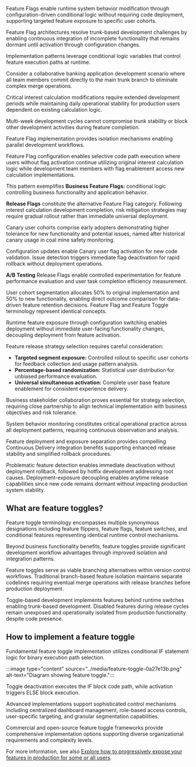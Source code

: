 Feature Flags enable runtime system behavior modification through configuration-driven conditional logic without requiring code deployment, supporting targeted feature exposure to specific user cohorts.

Feature Flag architectures resolve trunk-based development challenges by enabling continuous integration of incomplete functionality that remains dormant until activation through configuration changes.

Implementation patterns leverage conditional logic variables that control feature execution paths at runtime.

Consider a collaborative banking application development scenario where all team members commit directly to the main trunk branch to eliminate complex merge operations.

Critical interest calculation modifications require extended development periods while maintaining daily operational stability for production users dependent on existing calculation logic.

Multi-week development cycles cannot compromise trunk stability or block other development activities during feature completion.

Feature Flag implementation provides isolation mechanisms enabling parallel development workflows.

Feature Flag configuration enables selective code path execution where users without flag activation continue utilizing original interest calculation logic while development team members with flag enablement access new calculation implementations.

This pattern exemplifies **Business Feature Flags:** conditional logic controlling business functionality and application behavior.

**Release Flags** constitute the alternative Feature Flag category. Following interest calculation development completion, risk mitigation strategies may require gradual rollout rather than immediate universal deployment.

Canary user cohorts comprise early adopters demonstrating higher tolerance for new functionality and potential issues, named after historical canary usage in coal mine safety monitoring.

Configuration updates enable Canary user flag activation for new code validation. Issue detection triggers immediate flag deactivation for rapid rollback without deployment operations.

**A/B Testing** Release Flags enable controlled experimentation for feature performance evaluation and user task completion efficiency measurement.

User cohort segmentation allocates 50% to original implementation and 50% to new functionality, enabling direct outcome comparison for data-driven feature retention decisions. Feature Flag and Feature Toggle terminology represent identical concepts.

Runtime feature exposure through configuration switching enables deployment without immediate user-facing functionality changes, decoupling deployment from feature activation.

Feature release strategy selection requires careful consideration:

- **Targeted segment exposure:** Controlled rollout to specific user cohorts for feedback collection and usage pattern analysis.
- **Percentage-based randomization:** Statistical user distribution for unbiased performance evaluation.
- **Universal simultaneous activation:** Complete user base feature enablement for consistent experience delivery.

Business stakeholder collaboration proves essential for strategy selection, requiring close partnership to align technical implementation with business objectives and risk tolerance.

System behavior monitoring constitutes critical operational practice across all deployment patterns, requiring continuous observation and analysis.

Feature deployment and exposure separation provides compelling Continuous Delivery integration benefits supporting enhanced release stability and simplified rollback procedures.

Problematic feature detection enables immediate deactivation without deployment rollback, followed by hotfix development addressing root causes. Deployment-exposure decoupling enables anytime release capabilities since new code remains dormant without impacting production system stability.

## What are feature toggles?

Feature toggle terminology encompasses multiple synonymous designations including feature flippers, feature flags, feature switches, and conditional features representing identical runtime control mechanisms.

Beyond business functionality benefits, feature toggles provide significant development workflow advantages through improved isolation and integration patterns.

Feature toggles serve as viable branching alternatives within version control workflows. Traditional branch-based feature isolation maintains separate codelines requiring eventual merge operations with release branches before production deployment.

Toggle-based development implements features behind runtime switches enabling trunk-based development. Disabled features during release cycles remain unexposed and operationally isolated from production functionality despite code presence.

## How to implement a feature toggle

Fundamental feature toggle implementation utilizes conditional IF statement logic for binary execution path selection.

:::image type="content" source="../media/feature-toggle-0a27e13b.png" alt-text="Diagram showing feature toggle.":::

Toggle deactivation executes the IF block code path, while activation triggers ELSE block execution.

Advanced implementations support sophisticated control mechanisms including centralized dashboard management, role-based access controls, user-specific targeting, and granular segmentation capabilities.

Commercial and open-source feature toggle frameworks provide comprehensive implementation options supporting diverse organizational requirements and complexity levels.

For more information, see also [Explore how to progressively expose your features in production for some or all users](/azure/devops/articles/phase-features-with-feature-flags).

